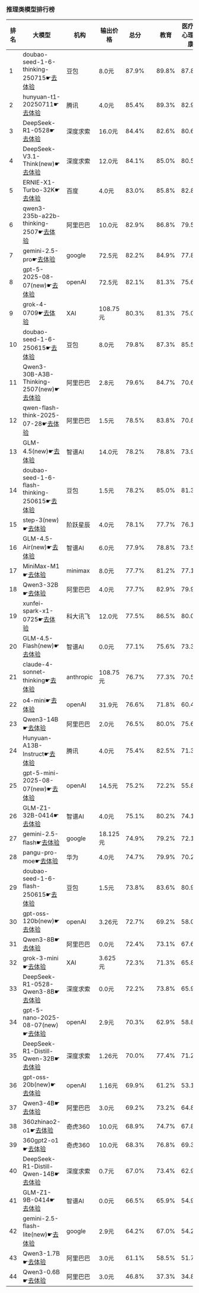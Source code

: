 ### 推理类模型排行榜
|排名|大模型|机构|输出价格|总分| |教育|医疗与心理健康|金融|法律与行政公务|推理与数学计算|语言与指令遵从|
|---|-----|---|-------|---|-|---|-----------|----|-----------|------------|-----------|
|1|doubao-seed-1-6-thinking-250715☛[去体验](https://nonelinear.com/static/modelcompare.html?type=proprietary)|豆包|8.0元|87.9%| |        89.8%|87.8%|84.1%|        85.0%|89.6%|88.5%|
|2|hunyuan-t1-20250711☛[去体验](https://nonelinear.com/static/modelcompare.html?type=proprietary)|腾讯|4.0元|85.4%| |        89.3%|82.9%|83.6%|        76.5%|86.7%|89.0%|
|3|DeepSeek-R1-0528☛[去体验](https://nonelinear.com/static/modelcompare.html?type=open-source)|深度求索|16.0元|84.4%| |        82.6%|80.6%|79.0%|        81.0%|88.3%|87.6%|
|4|DeepSeek-V3.1-Think(new)☛[去体验](https://nonelinear.com/static/modelcompare.html?type=open-source)|深度求索|12.0元|84.1%| |        85.0%|80.5%|82.8%|        82.0%|85.4%|85.9%|
|5|ERNIE-X1-Turbo-32K☛[去体验](https://nonelinear.com/static/modelcompare.html?type=proprietary)|百度|4.0元|83.0%| |        85.8%|82.8%|82.5%|        81.2%|78.0%|87.8%|
|6|qwen3-235b-a22b-thinking-2507☛[去体验](https://nonelinear.com/static/modelcompare.html?type=open-source)|阿里巴巴|10.0元|82.9%| |        86.8%|79.5%|79.6%|        78.3%|86.9%|82.6%|
|7|gemini-2.5-pro☛[去体验](https://nonelinear.com/static/modelcompare.html?type=proprietary)|google|72.5元|82.2%| |        84.9%|77.8%|78.5%|        78.8%|83.2%|85.6%|
|8|gpt-5-2025-08-07(new)☛[去体验](https://nonelinear.com/static/modelcompare.html?type=proprietary)|openAI|72.5元|82.1%| |        81.3%|75.6%|71.3%|        73.7%|88.7%|88.6%|
|9|grok-4-0709☛[去体验](https://nonelinear.com/static/modelcompare.html?type=proprietary)|XAI|108.75元|80.3%| |        81.3%|75.0%|75.1%|        74.0%|80.9%|87.5%|
|10|doubao-seed-1-6-250615☛[去体验](https://nonelinear.com/static/modelcompare.html?type=proprietary)|豆包|8.0元|79.8%| |        87.3%|85.5%|82.0%|        82.7%|66.5%|84.1%|
|11|Qwen3-30B-A3B-Thinking-2507(new)☛[去体验](https://nonelinear.com/static/modelcompare.html?type=open-source)|阿里巴巴|2.8元|79.6%| |        84.7%|70.6%|71.8%|        75.7%|84.4%|82.6%|
|12|qwen-flash-think-2025-07-28☛[去体验](https://nonelinear.com/static/modelcompare.html?type=proprietary)|阿里巴巴|1.5元|78.5%| |        83.8%|70.8%|71.5%|        72.7%|82.1%|82.4%|
|13|GLM-4.5(new)☛[去体验](https://nonelinear.com/static/modelcompare.html?type=open-source)|智谱AI|14.0元|78.2%| |        78.8%|73.9%|76.9%|        72.7%|79.2%|82.7%|
|14|doubao-seed-1-6-flash-thinking-250615☛[去体验](https://nonelinear.com/static/modelcompare.html?type=proprietary)|豆包|1.5元|78.2%| |        85.0%|81.3%|79.2%|        76.8%|69.5%|82.1%|
|15|step-3(new)☛[去体验](https://nonelinear.com/static/modelcompare.html?type=open-source)|阶跃星辰|4.0元|78.1%| |        77.7%|76.1%|73.5%|        73.0%|80.6%|81.7%|
|16|GLM-4.5-Air(new)☛[去体验](https://nonelinear.com/static/modelcompare.html?type=open-source)|智谱AI|6.0元|77.9%| |        78.8%|73.5%|71.3%|        69.7%|80.8%|84.4%|
|17|MiniMax-M1☛[去体验](https://nonelinear.com/static/modelcompare.html?type=open-source)|minimax|8.0元|77.7%| |        81.2%|77.1%|78.0%|        73.0%|78.3%|79.8%|
|18|Qwen3-32B☛[去体验](https://nonelinear.com/static/modelcompare.html?type=open-source)|阿里巴巴|4.0元|77.7%| |        82.9%|79.9%|79.7%|        69.3%|75.3%|79.5%|
|19|xunfei-spark-x1-0725☛[去体验](https://nonelinear.com/static/modelcompare.html?type=proprietary)|科大讯飞|12.0元|77.5%| |        86.5%|80.0%|75.1%|        80.2%|69.1%|83.7%|
|20|GLM-4.5-Flash(new)☛[去体验](https://nonelinear.com/static/modelcompare.html?type=proprietary)|智谱AI|0.0元|77.1%| |        75.6%|73.3%|70.3%|        72.7%|78.7%|83.5%|
|21|claude-4-sonnet-thinking☛[去体验](https://nonelinear.com/static/modelcompare.html?type=proprietary)|anthropic|108.75元|76.7%| |        77.3%|70.5%|72.2%|        65.0%|78.4%|86.0%|
|22|o4-mini☛[去体验](https://nonelinear.com/static/modelcompare.html?type=proprietary)|openAI|31.9元|76.6%| |        71.8%|60.4%|66.5%|        63.3%|91.0%|84.5%|
|23|Qwen3-14B☛[去体验](https://nonelinear.com/static/modelcompare.html?type=open-source)|阿里巴巴|2.0元|76.5%| |        80.0%|75.6%|80.2%|        66.2%|76.2%|79.0%|
|24|Hunyuan-A13B-Instruct☛[去体验](https://nonelinear.com/static/modelcompare.html?type=open-source)|腾讯|4.0元|75.4%| |        82.5%|71.3%|69.4%|        72.3%|73.4%|80.6%|
|25|gpt-5-mini-2025-08-07(new)☛[去体验](https://nonelinear.com/static/modelcompare.html?type=proprietary)|openAI|14.5元|75.2%| |        72.2%|55.8%|65.3%|        60.0%|89.1%|84.8%|
|26|GLM-Z1-32B-0414☛[去体验](https://nonelinear.com/static/modelcompare.html?type=open-source)|智谱AI|4.0元|75.1%| |        80.2%|74.1%|74.0%|        71.7%|73.7%|78.2%|
|27|gemini-2.5-flash☛[去体验](https://nonelinear.com/static/modelcompare.html?type=proprietary)|google|18.125元|74.9%| |        79.2%|72.1%|70.3%|        73.0%|75.2%|77.1%|
|28|pangu-pro-moe☛[去体验](https://nonelinear.com/static/modelcompare.html?type=open-source)|华为|4.0元|74.7%| |        79.9%|70.2%|82.8%|        68.7%|69.4%|79.2%|
|29|doubao-seed-1-6-flash-250615☛[去体验](https://nonelinear.com/static/modelcompare.html?type=proprietary)|豆包|1.5元|73.8%| |        83.6%|80.9%|77.2%|        66.2%|61.9%|79.5%|
|30|gpt-oss-120b(new)☛[去体验](https://nonelinear.com/static/modelcompare.html?type=open-source)|openAI|3.26元|72.7%| |        69.2%|58.0%|57.9%|        59.3%|87.8%|80.9%|
|31|Qwen3-8B☛[去体验](https://nonelinear.com/static/modelcompare.html?type=open-source)|阿里巴巴|0.0元|72.4%| |        73.1%|67.6%|71.4%|        64.0%|71.9%|76.6%|
|32|grok-3-mini☛[去体验](https://nonelinear.com/static/modelcompare.html?type=proprietary)|XAI|3.625元|72.3%| |        71.3%|65.8%|62.4%|        64.0%|75.2%|82.2%|
|33|DeepSeek-R1-0528-Qwen3-8B☛[去体验](https://nonelinear.com/static/modelcompare.html?type=open-source)|深度求索|0.0元|72.2%| |        73.8%|65.9%|67.4%|        58.5%|76.4%|79.7%|
|34|gpt-5-nano-2025-08-07(new)☛[去体验](https://nonelinear.com/static/modelcompare.html?type=proprietary)|openAI|2.9元|70.3%| |        62.9%|58.8%|58.4%|        52.3%|85.0%|80.1%|
|35|DeepSeek-R1-Distill-Qwen-32B☛[去体验](https://nonelinear.com/static/modelcompare.html?type=open-source)|深度求索|1.26元|70.0%| |        77.4%|71.2%|72.8%|        65.5%|65.4%|74.1%|
|36|gpt-oss-20b(new)☛[去体验](https://nonelinear.com/static/modelcompare.html?type=open-source)|openAI|1.16元|69.9%| |        61.2%|53.1%|60.8%|        59.7%|82.9%|79.2%|
|37|Qwen3-4B☛[去体验](https://nonelinear.com/static/modelcompare.html?type=open-source)|阿里巴巴|3.0元|69.2%| |        73.2%|64.8%|70.6%|        53.0%|69.6%|76.2%|
|38|360zhinao2-o1☛[去体验](https://nonelinear.com/static/modelcompare.html?type=proprietary)|奇虎360|10.0元|68.9%| |        74.7%|67.8%|65.4%|        55.8%|71.0%|72.8%|
|39|360gpt2-o1☛[去体验](https://nonelinear.com/static/modelcompare.html?type=proprietary)|奇虎360|10.0元|68.3%| |        76.8%|69.3%|69.1%|        57.2%|66.7%|70.2%|
|40|DeepSeek-R1-Distill-Qwen-14B☛[去体验](https://nonelinear.com/static/modelcompare.html?type=open-source)|深度求索|0.7元|67.0%| |        73.4%|62.9%|68.8%|        50.3%|65.5%|75.0%|
|41|GLM-Z1-9B-0414☛[去体验](https://nonelinear.com/static/modelcompare.html?type=open-source)|智谱AI|0.0元|66.5%| |        65.9%|54.9%|65.8%|        56.5%|71.2%|73.2%|
|42|gemini-2.5-flash-lite(new)☛[去体验](https://nonelinear.com/static/modelcompare.html?type=proprietary)|google|2.9元|64.2%| |        67.0%|54.2%|57.8%|        50.7%|68.0%|73.8%|
|43|Qwen3-1.7B☛[去体验](https://nonelinear.com/static/modelcompare.html?type=open-source)|阿里巴巴|3.0元|61.1%| |        58.5%|51.7%|59.1%|        46.0%|63.8%|73.0%|
|44|Qwen3-0.6B☛[去体验](https://nonelinear.com/static/modelcompare.html?type=open-source)|阿里巴巴|3.0元|46.8%| |        37.3%|34.8%|40.5%|        30.7%|48.5%|66.9%|
